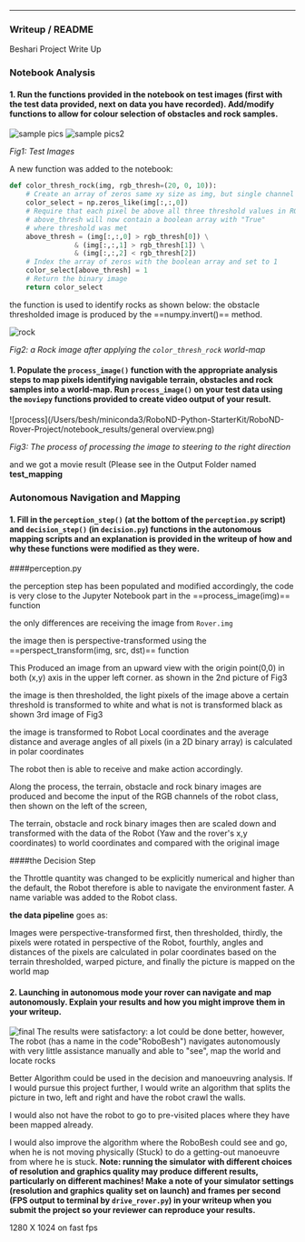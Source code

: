 

---
### Writeup / README
Beshari Project Write Up

### Notebook Analysis
#### 1. Run the functions provided in the notebook on test images (first with the test data provided, next on data you have recorded). Add/modify functions to allow for colour selection of obstacles and rock samples.


![sample pics](/Users/besh/miniconda3/RoboND-Python-StarterKit/RoboND-Rover-Project/calibration_images/example_grid1.jpg)
![sample pics2](/Users/besh/miniconda3/RoboND-Python-StarterKit/RoboND-Rover-Project/calibration_images/example_rock1.jpg)

*Fig1: Test Images*


A new function was added to the notebook:

~~~python
def color_thresh_rock(img, rgb_thresh=(20, 0, 10)):
    # Create an array of zeros same xy size as img, but single channel
    color_select = np.zeros_like(img[:,:,0])
    # Require that each pixel be above all three threshold values in RGB
    # above_thresh will now contain a boolean array with "True"
    # where threshold was met
    above_thresh = (img[:,:,0] > rgb_thresh[0]) \
                & (img[:,:,1] > rgb_thresh[1]) \
                & (img[:,:,2] < rgb_thresh[2])
    # Index the array of zeros with the boolean array and set to 1
    color_select[above_thresh] = 1
    # Return the binary image
    return color_select
~~~
the function is used to identify rocks as shown below:
the obstacle thresholded image is produced by the ==numpy.invert()== method.

![rock](/Users/besh/miniconda3/RoboND-Python-StarterKit/RoboND-Rover-Project/notebook_results/rock.jpg)

*Fig2: a Rock image after applying the `color_thresh_rock` world-map*
#### 1. Populate the `process_image()` function with the appropriate analysis steps to map pixels identifying navigable terrain, obstacles and rock samples into a world-map.  Run `process_image()` on your test data using the `moviepy` functions provided to create video output of your result. 

![process](/Users/besh/miniconda3/RoboND-Python-StarterKit/RoboND-Rover-Project/notebook_results/general overview.png)

*Fig3: The process of processing the image to steering to the right direction*


and we got a movie result (Please see in the Output Folder named **test_mapping**


### Autonomous Navigation and Mapping

#### 1. Fill in the `perception_step()` (at the bottom of the `perception.py` script) and `decision_step()` (in `decision.py`) functions in the autonomous mapping scripts and an explanation is provided in the writeup of how and why these functions were modified as they were.

####perception.py

the perception step has been populated and modified accordingly, the code is very close to the Jupyter Notebook part in the ==process_image(img)== function

the only differences are receiving the image from `Rover.img`

the image then is perspective-transformed using the ==perspect_transform(img, src, dst)== function

This Produced an image from an upward view with the origin point(0,0) in both (x,y) axis in the upper left corner. as shown in the 2nd picture of Fig3


the image is then thresholded, the light pixels of the image above a certain threshold is transformed to white and what is not is transformed black as shown 3rd image of Fig3

the image is transformed to Robot Local coordinates and the average distance and average angles of all pixels (in a 2D binary array) is calculated in polar coordinates 

The robot then is able to receive and make action accordingly.

Along the process, the terrain, obstacle and rock binary images are produced and become the input of the RGB channels of the robot class, then shown on the left of the screen,

The terrain, obstacle and rock binary images then are scaled down and transformed with the data of the Robot (Yaw and the rover's x,y coordinates) to world coordinates and compared with the original image

####the Decision Step

the Throttle quantity was changed to be explicitly numerical and higher than the default, the Robot therefore is able to navigate the environment faster. A name variable was added to the Robot class.

**the data pipeline** goes as: 

 Images were perspective-transformed first, then thresholded, thirdly, the pixels were rotated in perspective of the Robot, fourthly, angles and distances of the pixels are calculated in polar coordinates based on the terrain thresholded, warped picture, and finally the picture is mapped on the world map

#### 2. Launching in autonomous mode your rover can navigate and map autonomously.  Explain your results and how you might improve them in your writeup.  


![final](/Users/besh/miniconda3/RoboND-Python-StarterKit/RoboND-Rover-Project/output.jpeg)
The results were satisfactory: a lot could be done better, however, The robot (has a name in the code"RoboBesh") navigates autonomously with very little assistance manually and able to "see", map the world and locate rocks

Better Algorithm could be used in the decision and manoeuvring analysis. If I would pursue this project further, I would write an algorithm that splits the picture in two, left and right and have the robot crawl the walls.

I would also not have the robot to go to pre-visited places where they have been mapped already.

I would also improve the algorithm where the RoboBesh could see and go, when he is not moving physically (Stuck) to do a getting-out manoeuvre from where he is stuck.
**Note: running the simulator with different choices of resolution and graphics quality may produce different results, particularly on different machines!  Make a note of your simulator settings (resolution and graphics quality set on launch) and frames per second (FPS output to terminal by `drive_rover.py`) in your writeup when you submit the project so your reviewer can reproduce your results.**

1280 X 1024 on fast fps




